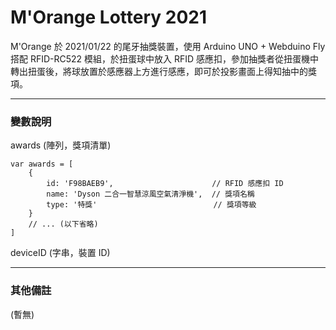 # M'Orange Lottery 2021

M'Orange 於 2021/01/22 的尾牙抽獎裝置，使用 Arduino UNO + Webduino Fly 搭配 RFID-RC522 模組，於扭蛋球中放入 RFID 感應扣，參加抽獎者從扭蛋機中轉出扭蛋後，將球放置於感應器上方進行感應，即可於投影畫面上得知抽中的獎項。

---
### 變數說明

awards (陣列，獎項清單)
```
var awards = [
    {
        id: 'F98BAEB9',                      // RFID 感應扣 ID
        name: 'Dyson 二合一智慧涼風空氣清淨機',  // 獎項名稱
        type: '特獎'                          // 獎項等級
    }
    // ... (以下省略)
]
```
deviceID (字串，裝置 ID)

---
### 其他備註
(暫無)